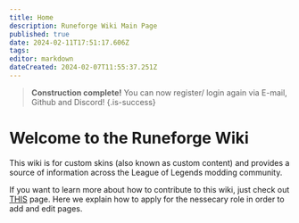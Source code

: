 ```yaml
---
title: Home
description: Runeforge Wiki Main Page
published: true
date: 2024-02-11T17:51:17.606Z
tags: 
editor: markdown
dateCreated: 2024-02-07T11:55:37.251Z
---
```


> **Construction complete!**
> You can now register/ login again via E-mail, Github and Discord!
{.is-success}


# Welcome to the Runeforge Wiki
This wiki is for custom skins (also known as custom content) and provides a source of information across the League of Legends modding community.

If you want to learn more about how to contribute to this wiki, just check out [THIS](/posting-guide-landing/apply-con) page. Here we explain how to apply for the nessecary role in order to add and edit pages. 


